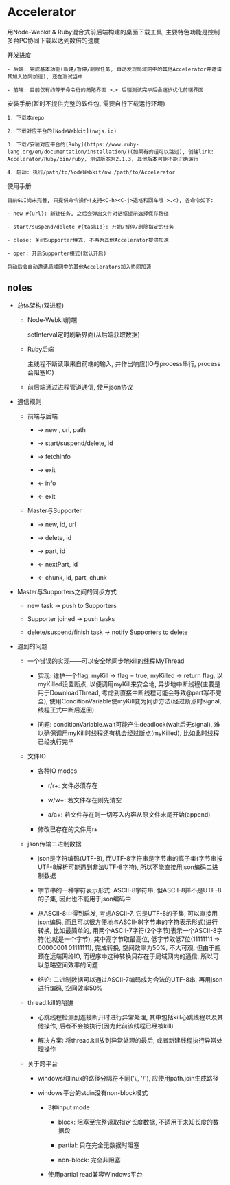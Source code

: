 # Accelerator

用Node-Webkit & Ruby混合式前后端构建的桌面下载工具, 主要特色功能是控制多台PC协同下载以达到数倍的速度

开发进度

    - 后端: 完成基本功能(新建/暂停/删除任务, 自动发现局域网中的其他Accelerator并邀请其加入协同加速), 还在测试当中

    - 前端: 目前仅有约等于命令行的简陋界面 >.< 后端测试完毕后会逐步优化前端界面

安装手册(暂时不提供完整的软件包, 需要自行下载运行环境)
    
    1. 下载本repo

    2. 下载对应平台的[NodeWebkit](nwjs.io)

    3. 下载/安装对应平台的[Ruby](https://www.ruby-lang.org/en/documentation/installation/)(如果有的话可以跳过), 创建link: Accelerator/Ruby/bin/ruby, 测试版本为2.1.3, 其他版本可能不能正确运行

    4. 启动: 执行/path/to/NodeWebkit/nw /path/to/Accelerator

使用手册

    目前GUI尚未完善, 只提供命令操作(支持<C-h><C-j>退格和回车哦 >.<), 各命令如下: 

    - new #{url}: 新建任务, 之后会弹出文件对话框提示选择保存路径

    - start/suspend/delete #{taskId}: 开始/暂停/删除指定的任务

    - close: 关闭Supporter模式, 不再为其他Accelerator提供加速

    - open: 开启Supporter模式(默认开启)

    启动后会自动邀请局域网中的其他Accelerators加入协同加速

## notes

- 总体架构(双进程)

    - Node-Webkit前端

        setInterval定时刷新界面(从后端获取数据)

    - Ruby后端

        主线程不断读取来自前端的输入, 并作出响应(IO与process串行, process会阻塞IO)

    - 前后端通过进程管道通信, 使用json协议

- 通信规则

    - 前端与后端

        - -> new , url, path

        - -> start/suspend/delete, id

        - -> fetchInfo

        - -> exit

        - <- info

        - <- exit

    - Master与Supporter

        - -> new, id, url

        - -> delete, id

        - -> part, id

        - <- nextPart, id

        - <- chunk, id, part, chunk

- Master与Supporters之间的同步方式

    - new task -> push to Supporters

    - Supporter joined -> push tasks

    - delete/suspend/finish task -> notify Supporters to delete

- 遇到的问题

    - 一个错误的实现——可以安全地同步地kill的线程MyThread

        - 实现: 维护一个flag, myKill -> flag = true, myKilled -> return flag, 以myKilled设置断点, 以便调用myKill来安全地, 异步地中断线程(主要是用于DownloadThread, 考虑到直接中断线程可能会导致@part写不完全), 使用ConditionVariable使myKill变为同步方法(经过断点时signal, 线程正式中断后返回)

        - 问题: conditionVariable.wait可能产生deadlock(wait后无signal), 难以确保调用myKill时线程还有机会经过断点(myKilled), 比如此时线程已经执行完毕

    - 文件IO

        - 各种IO modes

            - r/r+: 文件必须存在

            - w/w+: 若文件存在则先清空

            - a/a+: 若文件存在则一切写入内容从原文件末尾开始(append)

        - 修改已存在的文件用r+

    - json传输二进制数据

        - json是字符编码(UTF-8), 而UTF-8字符串是字节串的真子集(字节串按UTF-8解析可能遇到非法UTF-8字符), 所以不能直接用json编码二进制数据

        - 字节串的一种字符表示形式: ASCII-8字符串, 但ASCII-8并不是UTF-8的子集, 因此也不能用于json编码中

        - 从ASCII-8中得到启发, 考虑ASCII-7, 它是UTF-8的子集, 可以直接用json编码, 而且可以很方便地与ASCII-8(字节串的字符表示形式)进行转换, 比如最简单的, 用两个ASCII-7字符(2个字节)表示一个ASCII-8字符(也就是一个字节), 其中高字节取最高位, 低字节取低7位(11111111 => 00000001 01111111), 完成转换, 空间效率为50%, 不大可观, 但由于瓶颈在远端网络IO, 而程序中这种转换只存在于局域网内的通信, 所以可以忽略空间效率的问题

        - 结论: 二进制数据可以通过ASCII-7编码成为合法的UTF-8串, 再用json进行编码, 空间效率50%

    - thread.kill的陷阱

        - 心跳线程检测到连接断开时进行异常处理, 其中包括kill心跳线程以及其他操作, 后者不会被执行(因为此前该线程已经被kill)

        - 解决方案: 将thread.kill放到异常处理的最后, 或者新建线程执行异常处理操作

    - 关于跨平台

        - windows和linux的路径分隔符不同('\\', '/'), 应使用path.join生成路径

        - windows平台的stdin没有non-block模式

            - 3种input mode

                - block: 阻塞至完整读取指定长度数据, 不适用于未知长度的数据段

                - partial: 只在完全无数据时阻塞

                - non-block: 完全非阻塞

            - 使用partial read兼容Windows平台
